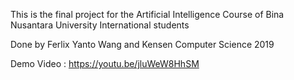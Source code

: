 This is the final project for the Artificial Intelligence Course of Bina Nusantara University International students

Done by Ferlix Yanto Wang and Kensen Computer Science 2019

Demo Video : https://youtu.be/jluWeW8HhSM